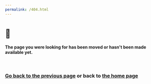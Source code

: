 ```yaml
---
permalink: /404.html
---
```


<h1>😬</h1>

#### The page you were looking for has been moved or hasn't been made available yet.
<br>

### <a href="#" onclick="history.go(-1)"><b>Go back to the previous page</b></a> or back to <a href="https://shanna.fyi"><b>the home page</b></a>

